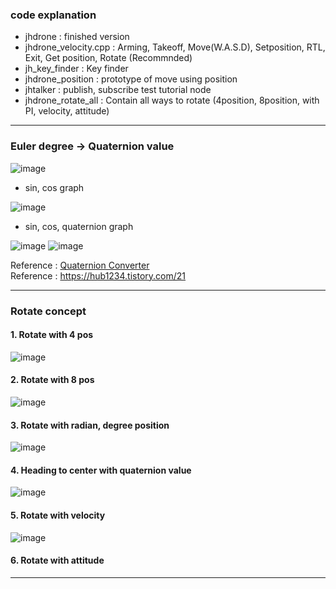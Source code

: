 ### code explanation
- jhdrone : finished version
- jhdrone_velocity.cpp : Arming, Takeoff, Move(W.A.S.D), Setposition, RTL, Exit, Get position, Rotate (Recommnded)
- jh_key_finder : Key finder
- jhdrone_position : prototype of move using position
- jhtalker : publish, subscribe test tutorial node
- jhdrone_rotate_all : Contain all ways to rotate (4position, 8position, with PI, velocity, attitude)

---
### Euler degree -> Quaternion value

![image](https://user-images.githubusercontent.com/79160507/180125127-151395ea-7265-4782-b3da-34a64deef9e3.png)
- sin, cos graph

![image](https://user-images.githubusercontent.com/79160507/180125146-6dc91eca-fba3-43b3-b027-e149cfe47f42.png)
- sin, cos, quaternion graph

![image](https://user-images.githubusercontent.com/79160507/179910247-d1a601b3-e0ca-4334-acc8-ad7df13e6db5.png)
![image](https://user-images.githubusercontent.com/79160507/179910228-e999b23b-772b-439e-9ad3-a2f6e5debb78.png)

Reference : [Quaternion Converter](https://www.andre-gaschler.com/rotationconverter/) <br>
Reference : https://hub1234.tistory.com/21

---
### Rotate concept
#### 1. Rotate with 4 pos
![image](https://user-images.githubusercontent.com/79160507/180117809-40bdf40f-f836-4e65-9f8a-5b56ff5d055c.png)

#### 2. Rotate with 8 pos
![image](https://user-images.githubusercontent.com/79160507/180117881-5e8fd1b7-bfd9-44b5-b413-6cdf9474d69b.png)

#### 3. Rotate with radian, degree position 
![image](https://user-images.githubusercontent.com/79160507/180117939-e150e6ad-dcb7-4134-9e01-3d36e7070efb.png)

#### 4. Heading to center with quaternion value
![image](https://user-images.githubusercontent.com/79160507/180118033-4ec8e297-9216-444f-b388-be0a34bd77f9.png)

#### 5. Rotate with velocity
![image](https://user-images.githubusercontent.com/79160507/180124700-46b949e3-4552-4bba-b78b-6a97b1f69ec3.png)

#### 6. Rotate with attitude

----

